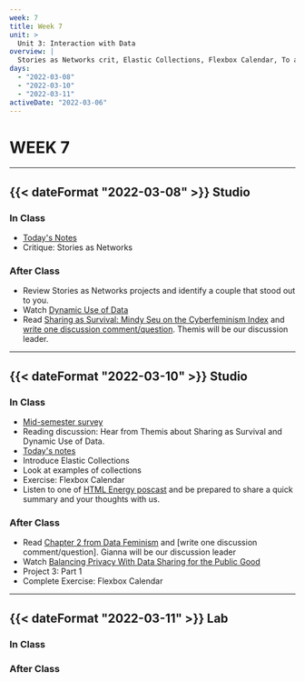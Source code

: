 ```yaml
---
week: 7
title: Week 7
unit: >
  Unit 3: Interaction with Data
overview: |
  Stories as Networks crit, Elastic Collections, Flexbox Calendar, To a hammer everything is a nail, JavaScript, Farewell, world
days:
  - "2022-03-08"
  - "2022-03-10"
  - "2022-03-11"
activeDate: "2022-03-06"
---
```

# WEEK 7

---

## {{< dateFormat "2022-03-08" >}} Studio

### In Class
* [Today's Notes](https://docs.google.com/document/d/1Un3vjMIJN4I1Jq7rvW8sBCIPOyM7PUSVnkidNcMvMk8/edit?usp=sharing)
* Critique: Stories as Networks

### After Class
* Review Stories as Networks projects and identify a couple that stood out to you.
* Watch [Dynamic Use of Data](https://vimeo.com/showcase/8025633/video/518366983)
* Read [Sharing as Survival: Mindy Seu on the Cyberfeminism Index](https://walkerart.org/magazine/sharing-as-survival-mindy-seu-cyberfeminism-index) and [write one discussion comment/question](https://docs.google.com/document/d/1MbagYbj95h-gXEFXO7WvLw0KlJpw7-qI-DmJ5fUUuY0/edit?usp=sharing). Themis will be our discussion leader.

---

## {{< dateFormat "2022-03-10" >}} Studio

### In Class
* [Mid-semester survey](https://docs.google.com/forms/d/e/1FAIpQLScX7L8LQtBAyCHausBzE3Zdy6HdcwtOgfxU4NuF7LcXBna6Bg/viewform?usp=sf_link)
* Reading discussion: Hear from Themis about Sharing as Survival and Dynamic Use of Data.
* [Today's notes](https://docs.google.com/document/d/1X7WxIUrZ9_1uSmAwjYtR8yRdw8QRJNyEG6aq0enri1M/edit#)
* Introduce Elastic Collections
* Look at examples of collections
* Exercise: Flexbox Calendar
* Listen to one of [HTML Energy poscast](https://html.energy/podcast.html) and be prepared to share  a quick summary and your thoughts with us.


### After Class
* Read [Chapter 2 from Data Feminism](https://data-feminism.mitpress.mit.edu/pub/ei7cogfn/release/2?readingCollection=0cd867ef) and [write one discussion comment/question]. Gianna will be our discussion leader
* Watch [Balancing Privacy With Data Sharing for the Public Good](https://vimeo.com/showcase/8025633/video/518426783)
* Project 3: Part 1
* Complete Exercise: Flexbox Calendar

---

## {{< dateFormat "2022-03-11" >}} Lab

### In Class

### After Class
